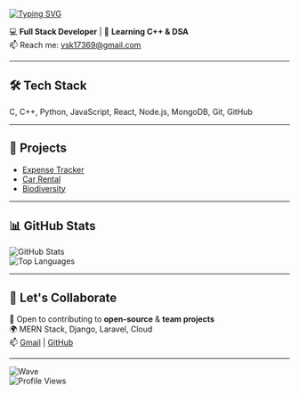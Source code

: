 [![Typing SVG](https://readme-typing-svg.herokuapp.com?font=Poppins&size=28&duration=3000&pause=1000&color=00C2CB&center=true&vCenter=true&width=600&lines=👋+Hi%2C+I'm+Vikash+Kumar!;💻+Full+Stack+Developer;🌱+Learning+C%2B%2B+%26+DSA)](https://git.io/typing-svg)

💻 **Full Stack Developer** | 🌱 **Learning C++ & DSA**  
📫 Reach me: [vsk17369@gmail.com](mailto:vsk17369@gmail.com)

---

## 🛠️ Tech Stack
C, C++, Python, JavaScript, React, Node.js, MongoDB, Git, GitHub

---

## 📂 Projects
- [Expense Tracker](https://github.com/Vikashkumar071234/expense-tracker)  
- [Car Rental](https://github.com/Vikashkumar071234/car-rental-service-)  
- [Biodiversity](https://github.com/Vikashkumar071234/vk_biodiversity)

---

## 📊 GitHub Stats
![GitHub Stats](https://github-readme-stats.vercel.app/api?username=Vikashkumar071234&show_icons=true&theme=radical)  
![Top Languages](https://github-readme-stats.vercel.app/api/top-langs/?username=Vikashkumar071234&layout=compact&theme=radical)

---

## 💬 Let's Collaborate
🤝 Open to contributing to **open-source** & **team projects**  
🌍 MERN Stack, Django, Laravel, Cloud  
📫 [Gmail](mailto:vsk17369@gmail.com) | [GitHub](https://github.com/Vikashkumar071234)

---

![Wave](https://capsule-render.vercel.app/api?type=waving&color=0:00C2CB,100:9A1AFF&height=120&section=footer&text=⭐%20Code.%20Learn.%20Build.%20Repeat.%20⭐&fontSize=22&fontColor=ffffff)  
![Profile Views](https://komarev.com/ghpvc/?username=Vikashkumar071234&label=Visitors&color=0e75b6&style=for-the-badge)
